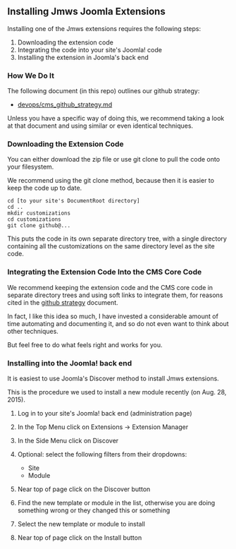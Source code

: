 
## Installing Jmws Joomla Extensions
Installing one of the Jmws extensions requires the following steps:

1. Downloading the extension code
1. Integrating the code into your site's Joomla! code
1. Installing the extension in Joomla's back end

### How We Do It
The following document (in this repo) outlines our github strategy:

* [devops/cms_github_strategy.md](https://github.com/tomwhartung/jmws_accoutrements/blob/master/doc/devops/cms_github_strategy.md)

Unless you have a specific way of doing this, we recommend taking a look at that document and using similar or even identical techniques.

### Downloading the Extension Code
You can either download the zip file or use git clone to pull the code onto your filesystem.

We recommend using the git clone method, because then it is easier to keep the code up to date.

```
cd [to your site's DocumentRoot directory]
cd ..
mkdir customizations
cd customizations
git clone github@...
```

This puts the code in its own separate directory tree, with a single directory containing all the customizations on the same directory level as the site code.

### Integrating the Extension Code Into the CMS Core Code
We recommend keeping the extension code and the CMS core code in separate directory trees and using soft links to integrate them, for reasons cited in the [github strategy](https://github.com/tomwhartung/jmws_accoutrements/blob/master/doc/devops/cms_github_strategy.md) document.

In fact, I like this idea so much, I have invested a considerable amount of time automating and documenting it, and so do not even want to think about other techniques.

But feel free to do what feels right and works for you.

### Installing into the Joomla! back end
It is easiest to use Joomla's Discover method to install Jmws extensions.

This is the procedure we used to install a new module recently (on Aug. 28, 2015).

1. Log in to your site's Joomla! back end (administration page)

1. In the Top Menu click on Extensions -> Extension Manager

1. In the Side Menu click on Discover

1. Optional: select the following filters from their dropdowns:
	* Site
	* Module

1. Near top of page click on the Discover button

1. Find the new template or module in the list, otherwise you are doing something wrong or they changed this or something

1. Select the new template or module to install

1. Near top of page click on the Install button


